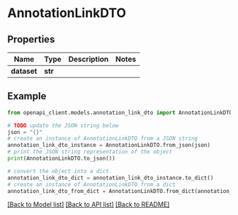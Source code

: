 # AnnotationLinkDTO


## Properties

Name | Type | Description | Notes
------------ | ------------- | ------------- | -------------
**dataset** | **str** |  | 

## Example

```python
from openapi_client.models.annotation_link_dto import AnnotationLinkDTO

# TODO update the JSON string below
json = "{}"
# create an instance of AnnotationLinkDTO from a JSON string
annotation_link_dto_instance = AnnotationLinkDTO.from_json(json)
# print the JSON string representation of the object
print(AnnotationLinkDTO.to_json())

# convert the object into a dict
annotation_link_dto_dict = annotation_link_dto_instance.to_dict()
# create an instance of AnnotationLinkDTO from a dict
annotation_link_dto_from_dict = AnnotationLinkDTO.from_dict(annotation_link_dto_dict)
```
[[Back to Model list]](../README.md#documentation-for-models) [[Back to API list]](../README.md#documentation-for-api-endpoints) [[Back to README]](../README.md)


